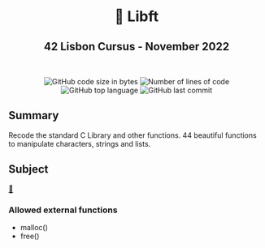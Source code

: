 
<h1 align="center">
	📖 Libft
</h1>
<h2 align="center">
	42 Lisbon Cursus - November 2022
</h2>

<br /> 
<p align="center">
	<img alt="GitHub code size in bytes" src="https://img.shields.io/github/languages/code-size/MrFacundo/42_Libft?color=lightblue" />
	<img alt="Number of lines of code" src="https://img.shields.io/tokei/lines/github/MrFacundo/42_Libft?color=critical" />
	<img alt="GitHub top language" src="https://img.shields.io/github/languages/top/MrFacundo/42_Libft?color=blue" />
	<img alt="GitHub last commit" src="https://img.shields.io/github/last-commit/MrFacundo/42_Libft?color=green" />
</p>


## Summary
Recode the standard C Library and other functions. 
44 beautiful functions to manipulate characters, strings and lists.

## Subject
[📗️](en.subject.pdf) 

### Allowed external functions

- malloc()
- free()

